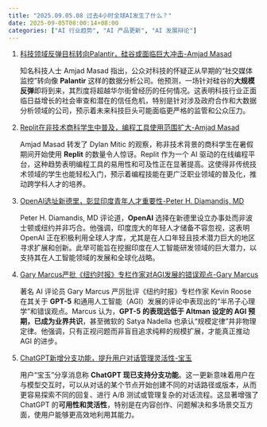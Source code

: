 ```yaml
---
title: "2025.09.05.08 过去4小时全球AI发生了什么？"
date: 2025-09-05T08:00:14+08:00
categories: ["AI 行业趋势", "AI 产品更新", "AI 发展辩论"]
---
```


1.  [科技领域反弹目标转向Palantir，硅谷或面临巨大冲击-Amjad Masad](https://x.com/amasad/status/1963742516966023634)

    知名科技人士 Amjad Masad 指出，公众对科技的怀疑正从早期的“社交媒体监控”转向像 **Palantir** 这样的数据分析公司。他预测，一场针对硅谷的**大规模反弹**即将到来，其烈度将超越华尔街曾经历的任何情况。这表明科技行业正面临日益增长的社会审查和潜在的信任危机，特别是针对涉及政府合作和大数据分析领域的公司，预示着未来科技巨头可能面临更严格的监管和公众压力。

2.  [Replit在非技术商科学生中普及，编程工具使用范围扩大-Amjad Masad](https://x.com/amasad/status/1963717531912572940)

    Amjad Masad 转发了 Dylan Mitic 的观察，称非技术背景的商科学生在暑假期间开始使用 **Replit** 的数量令人惊讶。Replit 作为一个 AI 驱动的在线编程平台，这种趋势表明编程工具的易用性和可及性正在显著提高。这使得非传统技术领域的学生也能轻松入门，预示着编程技能在更广泛职业领域的普及化，推动跨学科人才的培养。

3.  [OpenAI选址新德里，彰显印度青年人才重要性-Peter H. Diamandis, MD](https://x.com/PeterDiamandis/status/1963694614218478027)

    Peter H. Diamandis, MD 评论道，**OpenAI** 选择在新德里设立办事处而非波士顿或纽约并非巧合。他强调，印度庞大的年轻人才储备不容忽视，这表明 OpenAI 正在积极利用全球人才库，尤其是在人口年轻且技术潜力巨大的地区寻求扩展和创新。此举可能旨在挖掘印度在人工智能研发领域的巨大潜力，以支持其在人工智能领域的发展和全球化战略。

4.  [Gary Marcus严批《纽约时报》专栏作家对AGI发展的错误观点-Gary Marcus](https://x.com/GaryMarcus/status/1963699857132294254)

    著名 AI 评论员 Gary Marcus 严厉批评《纽约时报》专栏作家 Kevin Roose 在其关于 **GPT-5** 和通用人工智能（AGI）发展的评论中表现出的“半吊子心理学”和错误观点。Marcus 认为，**GPT-5 的表现远低于 Altman 设定的 AGI 预期，已成为业界共识**，甚至微软的 Satya Nadella 也承认“规模定律”并非物理定律。他强调，只有正视问题而非盲目追求纯粹的规模扩展，才能真正推动 AGI 的进步。

5.  [ChatGPT新增分支功能，提升用户对话管理灵活性-宝玉](https://x.com/dotey/status/1963697937395101961)

    用户“宝玉”分享消息称 **ChatGPT 现已支持分支功能**。这一更新意味着用户在与模型交互时，可以从对话的某个节点开始创建不同的对话路径或版本，从而更容易探索不同的回复、进行 A/B 测试或管理复杂的对话流程。这显著增强了 ChatGPT 的**可用性和灵活性**，特别是在内容创作、问题解决和多场景交互方面，使用户能够更高效地利用其能力。